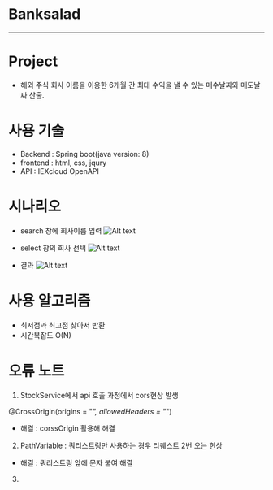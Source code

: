 # Banksalad
* * *
# Project
- 해외 주식 회사 이름을 이용한 6개월 간 최대 수익을 낼 수 있는 매수날짜와 매도날짜 산출.

# 사용 기술
- Backend : Spring boot(java version: 8)
- frontend : html, css, jqury
- API : IEXcloud OpenAPI

# 시나리오
- search 창에 회사이름 입력
![Alt text](/path/to/1.jpg)

- select 창의 회사 선택
![Alt text](/path/to/2.jpg)

- 결과
![Alt text](/path/to/3.jpg)

# 사용 알고리즘
- 최저점과 최고점 찾아서 반환
- 시간복잡도 O(N)

# 오류 노트
1. StockService에서 api 호출 과정에서 cors현상 발생

  @CrossOrigin(origins = "*", allowedHeaders = "*")
  
- 해결 : corssOrigin 활용해 해결

2. PathVariable : 쿼리스트링만 사용하는 경우 리퀘스트 2번 오는 현상
- 해결 : 쿼리스트링 앞에 문자 붙여 해결

3. 
